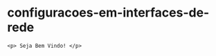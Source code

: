 configuracoes-em-interfaces-de-rede
===================================

<!doctype html>
<html lang="en">
<head>
  <meta charset="UTF-8">
	<title>Projeto de Dw</title>
</head>
<body>
	
	<p> Seja Bem Vindo! </p>

</body>
</html>
